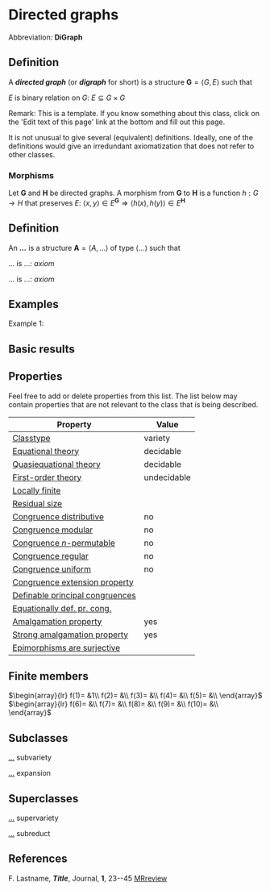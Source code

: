 # Directed graphs

Abbreviation: **DiGraph**

## Definition
A ***directed graph*** (or ***digraph*** for short) is a structure $\mathbf{G}=\langle G,E\rangle$ such that

$E$ is binary relation on $G$:  $E\subseteq G\times G$

Remark: This is a template.
If you know something about this class, click on the 'Edit text of this page' link at the bottom and fill out this page.

It is not unusual to give several (equivalent) definitions. Ideally, one of the definitions would give an irredundant axiomatization that does not refer to other classes.

### Morphisms
Let $\mathbf{G}$ and $\mathbf{H}$ be directed graphs. A morphism from $\mathbf{G}$ to $\mathbf{H}$ is a function $h:G\rightarrow H$ that preserves $E$: 
$\langle x,y\rangle\in E^{\mathbf G}\Longrightarrow \langle h(x), h(y)\rangle\in E^{\mathbf H}$

## Definition
An ***...*** is a structure $\mathbf{A}=\langle A,...\rangle$ of type $\langle
...\rangle$ such that

$...$ is ...:  $axiom$
  
$...$ is ...:  $axiom$

## Examples
Example 1: 

## Basic results


## Properties
Feel free to add or delete properties from this list. The list below may contain properties that are not relevant to the class that is being described.



|Property|Value|
|---|---|
|[Classtype](classtype.md)                        |variety  |
|[Equational theory](equational_theory.md)                |decidable |
|[Quasiequational theory](quasiequational_theory.md)           |decidable |
|[First-order theory](first-order_theory.md)               |undecidable |
|[Locally finite](locally_finite.md)                   | |
|[Residual size](residual_size.md)                    | |
|[Congruence distributive](congruence_distributive.md)          |no |
|[Congruence modular](congruence_modular.md)               |no |
|[Congruence $n$-permutable](congruence_$n$-permutable.md)        |no |
|[Congruence regular](congruence_regular.md)               |no |
|[Congruence uniform](congruence_uniform.md)               |no |
|[Congruence extension property](congruence_extension_property.md)    | |
|[Definable principal congruences](definable_principal_congruences.md)  | |
|[Equationally def. pr. cong.](equationally_def._pr._cong..md)      | |
|[Amalgamation property](amalgamation_property.md)            |yes |
|[Strong amalgamation property](strong_amalgamation_property.md)     |yes |
|[Epimorphisms are surjective](epimorphisms_are_surjective.md)      | |

## Finite members

$\begin{array}{lr}
  f(1)= &1\\
  f(2)= &\\
  f(3)= &\\
  f(4)= &\\
  f(5)= &\\
\end{array}$     
$\begin{array}{lr}
  f(6)= &\\
  f(7)= &\\
  f(8)= &\\
  f(9)= &\\
  f(10)= &\\
\end{array}$


## Subclasses
  [...](...s.md) subvariety

  [...](...s.md) expansion


## Superclasses
  [...](...s.md) supervariety

  [...](...s.md) subreduct


## References


F. Lastname, ***Title***, Journal, **1**, 23--45 [MRreview](mrreviews.md) 



